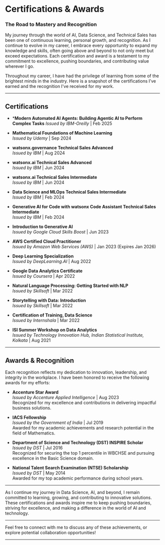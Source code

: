 # Certifications & Awards

### **The Road to Mastery and Recognition**

My journey through the world of AI, Data Science, and Technical Sales has been one of continuous learning, personal growth, and recognition. As I continue to evolve in my career, I embrace every opportunity to expand my knowledge and skills, often going above and beyond to not only meet but exceed expectations. Each certification and award is a testament to my commitment to excellence, pushing boundaries, and contributing value wherever I go.

Throughout my career, I have had the privilege of learning from some of the brightest minds in the industry. Here is a snapshot of the certifications I’ve earned and the recognition I've received for my work.

---

## **Certifications**

- ***Modern Automated AI Agents: Building Agentic AI to Perform Complex Tasks**
 *Issued by IBM-Oreilly* | Feb 2025
  
- **Mathematical Foundations of Machine Learning**  
  *Issued by Udemy* | Sep 2024

- **watsonx.governance Technical Sales Advanced**  
  *Issued by IBM* | Aug 2024

- **watsonx.ai Technical Sales Advanced**  
  *Issued by IBM* | Jun 2024

- **watsonx.ai Technical Sales Intermediate**  
  *Issued by IBM* | Jun 2024

- **Data Science and MLOps Technical Sales Intermediate**  
  *Issued by IBM* | Feb 2024

- **Generative AI for Code with watsonx Code Assistant Technical Sales Intermediate**  
  *Issued by IBM* | Feb 2024

- **Introduction to Generative AI**  
  *Issued by Google Cloud Skills Boost* | Jun 2023

- **AWS Certified Cloud Practitioner**  
  *Issued by Amazon Web Services (AWS)* | Jan 2023 (Expires Jan 2026)

- **Deep Learning Specialization**  
  *Issued by DeepLearning.AI* | Aug 2022

- **Google Data Analytics Certificate**  
  *Issued by Coursera* | Apr 2022

- **Natural Language Processing: Getting Started with NLP**  
  *Issued by Skillsoft* | Mar 2022

- **Storytelling with Data: Introduction**  
  *Issued by Skillsoft* | Mar 2022

- **Certification of Training, Data Science**  
  *Issued by Internshala* | Mar 2022

- **ISI Summer Workshop on Data Analytics**  
  *Issued by Technology Innovation Hub, Indian Statistical Institute, Kolkata* | Aug 2021

---

## **Awards & Recognition**

Each recognition reflects my dedication to innovation, leadership, and integrity in the workplace. I have been honored to receive the following awards for my efforts:

- **Accenture Star Award**  
  *Issued by Accenture Applied Intelligence* | Aug 2023  
  Recognized for my excellence and contributions in delivering impactful business solutions.

- **IACS Fellowship**  
  *Issued by the Government of India* | Jul 2019  
  Awarded for my academic achievements and research potential in the field of Mathematics.

- **Department of Science and Technology (DST) INSPIRE Scholar**  
  *Issued by DST* | Jul 2016  
  Recognized for securing the top 1 percentile in WBCHSE and pursuing excellence in the Basic Science domain.

- **National Talent Search Examination (NTSE) Scholarship**  
  *Issued by DST* | May 2014  
  Awarded for my top academic performance during school years.

---

As I continue my journey in Data Science, AI, and beyond, I remain committed to learning, growing, and contributing to innovative solutions. These certifications and awards inspire me to keep pushing boundaries, striving for excellence, and making a difference in the world of AI and technology.

---

Feel free to connect with me to discuss any of these achievements, or explore potential collaboration opportunities!

---
